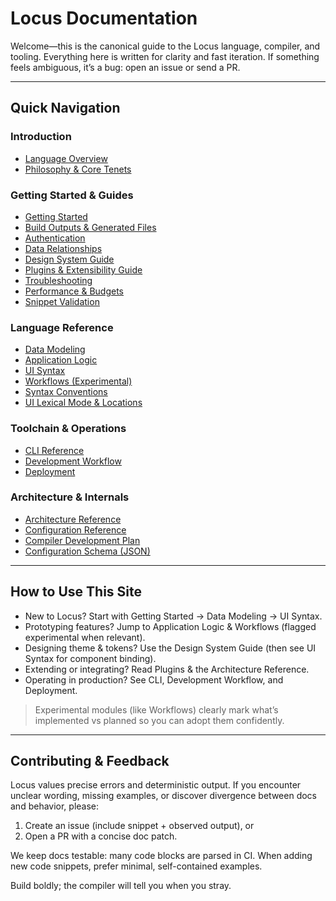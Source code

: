 # Locus Documentation

Welcome—this is the canonical guide to the Locus language, compiler, and tooling. Everything here is written for clarity and fast iteration. If something feels ambiguous, it’s a bug: open an issue or send a PR.

---
## Quick Navigation

### Introduction
- [Language Overview](./introduction/language.md)
- [Philosophy & Core Tenets](./introduction/philosophy.md)

### Getting Started & Guides
- [Getting Started](./guides/getting-started.md)
- [Build Outputs & Generated Files](./guides/build-outputs.md)
- [Authentication](./guides/authentication.md)
- [Data Relationships](./guides/data-relationships.md)
- [Design System Guide](./guides/design-system.md)
- [Plugins & Extensibility Guide](./guides/plugins.md)
- [Troubleshooting](./guides/troubleshooting.md)
 - [Performance & Budgets](./guides/performance.md)
 - [Snippet Validation](./reference/snippet-validation.md)

### Language Reference
- [Data Modeling](./language/data-modeling.md)
- [Application Logic](./language/application-logic.md)
- [UI Syntax](./language/ui-syntax.md)
- [Workflows (Experimental)](./language/workflows.md)
 - [Syntax Conventions](./reference/conventions.md)
 - [UI Lexical Mode & Locations](./guides/ui-lexical-mode.md)

### Toolchain & Operations
- [CLI Reference](./toolchain/cli.md)
- [Development Workflow](./toolchain/development-workflow.md)
- [Deployment](./toolchain/deployment.md)

### Architecture & Internals
- [Architecture Reference](./reference/architecture.md)
- [Configuration Reference](./reference/configuration.md)
- [Compiler Development Plan](./development/development-plan.md)
- [Configuration Schema (JSON)](./reference/locus-config.schema.json)

---
## How to Use This Site

- New to Locus? Start with Getting Started → Data Modeling → UI Syntax.
- Prototyping features? Jump to Application Logic & Workflows (flagged experimental when relevant).
- Designing theme & tokens? Use the Design System Guide (then see UI Syntax for component binding).
- Extending or integrating? Read Plugins & the Architecture Reference.
- Operating in production? See CLI, Development Workflow, and Deployment.

> Experimental modules (like Workflows) clearly mark what’s implemented vs planned so you can adopt them confidently.

---
## Contributing & Feedback

Locus values precise errors and deterministic output. If you encounter unclear wording, missing examples, or discover divergence between docs and behavior, please:
1. Create an issue (include snippet + observed output), or
2. Open a PR with a concise doc patch.

We keep docs testable: many code blocks are parsed in CI. When adding new code snippets, prefer minimal, self-contained examples.

Build boldly; the compiler will tell you when you stray.
